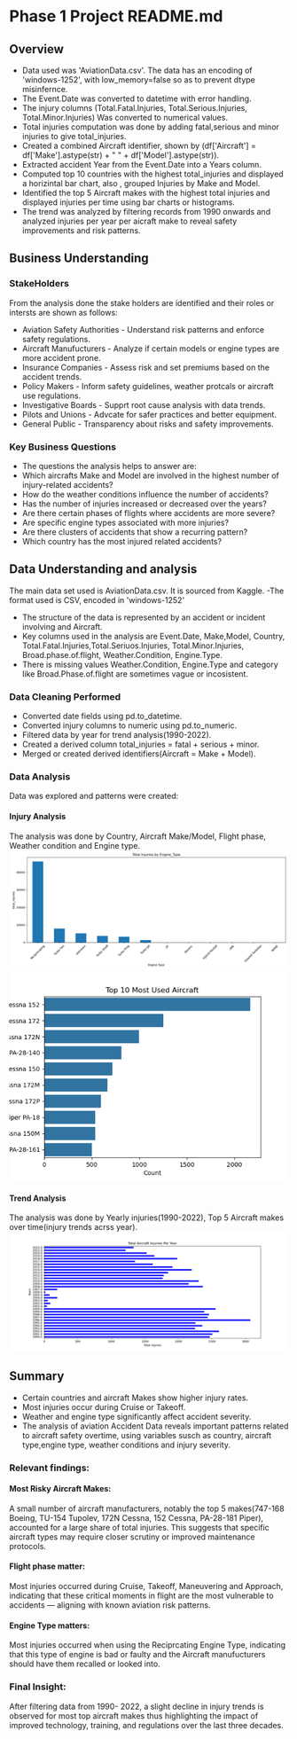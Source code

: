 # Phase 1 Project README.md
## Overview
- Data used was 'AviationData.csv'. The data has an encoding of 'windows-1252', with low_memory=false so as to prevent dtype misinfernce.
- The Event.Date was converted to datetime with error handling.
- The injury columns (Total.Fatal.Injuries, Total.Serious.Injuries, Total.Minor.Injuries) Was converted to numerical values.
- Total injuries computation was done by adding fatal,serious and minor injuries to give total_injuries.
- Created a combined Aircraft identifier, shown by (df['Aircraft'] = df['Make'].astype(str) + " " + df['Model'].astype(str)).
- Extracted accident Year from the Event.Date into a Years column.
- Computed top 10 countries with the highest total_injuries and displayed a horizintal bar chart, also , grouped Injuries by Make and Model.
- Identified the top 5 Aircraft makes with the highest total injuries and displayed injuries per time using bar charts or histograms.
- The trend was analyzed by filtering records from 1990 onwards and analyzed injuries per year per aicraft make to reveal safety improvements and risk patterns.
## Business Understanding
### StakeHolders
From the analysis done the stake holders are identified and their roles or intersts are shown as follows:
- Aviation Safety Authorities - Understand risk patterns and enforce safety regulations.
- Aircraft Manufucturers - Analyze if certain models or engine types are more accident prone.
- Insurance Companies - Assess risk and set premiums based on the accident trends.
- Policy Makers - Inform safety guidelines, weather protcals or aircraft use regulations.
- Investigative Boards - Supprt root cause analysis with data trends.
- Pilots and Unions - Advcate for safer practices and better equipment.
- General Public - Transparency about risks and safety improvements.
### Key Business Questions
- The questions the analysis helps to answer are:
- Which aircrafts Make and Model are involved in the highest number of injury-related accidents?
- How do the weather conditions influence the number of accidents?
- Has the number of injuries increased or decreased over the years?
- Are there certain phases of flights where accidents are more severe?
- Are specific engine types associated with more injuries?
- Are there clusters of accidents that show a recurring pattern?
- Which country has the most injured related accidents?
## Data Understanding and analysis
The main data set used is AviationData.csv. It is sourced from Kaggle.
-The format used is CSV, encoded in 'windows-1252'
- The structure of the data is represented by an accident or incident involving and Aircraft.
- Key columns used in the analysis are Event.Date, Make,Model, Country, Total.Fatal.Injuries,Total.Seriuos.Injuries, Total.Minor.Injuries, Broad.phase.of.flight, Weather.Condition, Engine.Type.
- There is missing values Weather.Condition, Engine.Type and category like Broad.Phase.of.flight are sometimes vague or incosistent.
### Data Cleaning Performed
- Converted date fields using pd.to_datetime.
- Converted injury columns to numeric using pd.to_numeric.
- Filtered data by year for trend analysis(1990-2022).
- Created a derived column total_injuries = fatal + serious + minor.
- Merged or created derived identifiers(Aircraft = Make + Model).
### Data Analysis
Data was explored and patterns were created:
#### Injury Analysis
The analysis was done by Country, Aircraft Make/Model, Flight phase, Weather condition and Engine type.
![Total Injuries by Engine Type](images/Total_Injuries_by_Engine_Type.png)
![Most Used Aircraft](images/Most_Used_Aircraft.png)
#### Trend Analysis
The analysis was done by Yearly injuries(1990-2022), Top 5 Aircraft makes over time(injury trends acrss year).
![Total Aircraft Injuries per Year](images/Total_Aircraft_Injuries.png)
## Summary
- Certain countries and aircraft Makes show higher injury rates.
- Most injuries occur during Cruise or Takeoff.
- Weather and engine type significantly affect accident severity.
- The analysis of aviation Accident Data reveals important patterns related to aircraft safety overtime, using variables susch as country, aircraft type,engine type, weather conditions and injury severity.
### Relevant findings:
#### Most Risky Aircraft Makes:
A small number of aircraft manufacturers, notably the top 5 makes(747-168 Boeing, TU-154 Tupolev, 172N Cessna, 152 Cessna, PA-28-181 Piper), accounted for a large share of total injuries. This suggests that specific aircraft types may require closer scrutiny or improved maintenance protocols. 
#### Flight phase matter:
Most injuries occurred during Cruise, Takeoff, Maneuvering and Approach, indicating that these critical moments in flight are the most vulnerable to accidents — aligning with known aviation risk patterns.
#### Engine Type matters:
Most injuries occurred when using the Reciprcating Engine Type, indicating that this type of engine is bad or faulty and the Aircraft manufucturers should have them recalled or looked into.
### Final Insight:
After filtering data from 1990- 2022, a slight decline in injury trends is observed for most top aircraft makes thus highlighting the impact of improved technology, training, and regulations over the last three decades.



